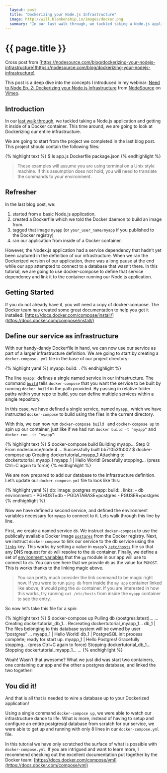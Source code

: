 ```yaml
---
  layout: post
  title: "Dockerizing your Node.js Infrastructure"
  image: http://will.blankenship.io/images/docker.png
  summary: "In our last walk through, we tackled taking a Node.js application and getting it inside of a Docker container. This time around, we are going to look at Dockerizing our entire infrastructure."
---
```


# {{ page.title }}


Cross post from [https://nodesource.com/blog/dockerizing-your-nodejs-infrastructure](https://nodesource.com/blog/dockerizing-your-nodejs-infrastructure)

This post is a deep dive into the concepts I introduced in my webinar: <a href="https://vimeo.com/139768813">Need to Node Ep. 2: Dockerizing your Node.js Infrastructure</a> from <a href="https://vimeo.com/nodesource">NodeSource</a> on <a href="https://vimeo.com">Vimeo</a>.

## Introduction

In our [last walk through](https://nodesource.com/blog/dockerizing-your-nodejs-applications), we tackled taking a Node.js application and getting it inside of a Docker container. This time around, we are going to look at Dockerizing our entire infrastructure.

We are going to start from the project we completed in the last blog post. This project should contain the following files:

{% highlight text %}
$ ls
app.js Dockerfile package.json
{% endhighlight %}

> These examples will assume you are using terminal on a Unix style machine. If this assumption does not hold, you will need to translate the commands to your environment.

## Refresher

In the last blog post, we:
1. started from a basic Node.js application.
2. created a Dockerfile which we told the Docker daemon to build an image from.
3. tagged that image `myapp` (or `your_user_name/myapp` if you published to the Docker registry)
4. ran our application from inside of a Docker container.

However, the Nodex.js application had a service dependency that hadn’t yet been captured in the definition of our infrastructure. When we ran the Dockerized version of our application, there was a long pause at the end while our app attempted to connect to a database that wasn’t there. In this tutorial, we are going to use docker-compose to define that service dependency and link it to the container running our Node.js application.

## Getting Started

If you do not already have it, you will need a copy of docker-compose. The Docker team has created some great documentation to help you get it installed: [https://docs.docker.com/compose/install/](https://docs.docker.com/compose/install/)

## Define our service as infrastructure

With our handy-dandy Dockerfile in hand, we can now use our service as part of a larger infrastructure definition. We are going to start by creating a `docker-compose. yml` file in the base of our project directory:

{% highlight yaml %}
myapp:
  build: .
{% endhighlight %}

The line `myapp:` defines a single named service in our infrastructure. The command [`build`](https://docs.docker.com/compose/yml/#build) tells `docker-compose` that you want the service to be built by running `docker build` in the path provided. By passing in relative folder paths within your repo to build, you can define multiple services within a single repository.

In this case, we have defined a single service, named `myapp`., which we have instructed `docker-compose` to build using the files in the current directory.

With this, we can now run `docker-compose build ` and `docker-compose up` to spin up our container, just like if we had run `docker build -t “myapp”` and `docker run -it “myapp”`:

{% highlight text %}
$ docker-compose build
Building myapp…
Step 0: From nodesource/node:4
…
Successfully built bb71053fb002
$ docker-compose up
Creating dockertutorial_myapp_1
Attaching to dockertutorial_myapp_1
myapp_1 | Hello World!
Gracefully stopping… (press Ctrl+C again to force)
{% endhighlight %}

We are now prepared to add our database to the infrastructure definition. Let’s update  our `docker-compose.yml` file to look like this:

{% highlight yaml %}
db:
  image: postgres
myapp:
  build: .
  links:
    - db
  environment:
    - PGHOST=db
    - PGDATABASE=postgres
    - PGUSER=postgres
{% endhighlight %}

Now we have defined a second service, and defined  the environment variables necessary for `myapp` to connect to it. Lets walk through this line by line.

First, we create a named service `db`. We instruct `docker-compose` to use the publically available Docker image [`postgres`](registry.hub.docker.com/_/postgres) from the Docker registry. Next, we instruct `docker-compose` to link our service to the db service using the [`links`](https://docs.docker.com/compose/yml/#links) key. This works by setting a value in `myapp`’s [`/etc/hosts`](http://www.tldp.org/LDP/solrhe/Securing-Optimizing-Linux-RH-Edition-v1.3/chap9sec95.html) file so that any DNS request for `db` will resolve to the `db` container. Finally, we define a set of [environment variables](https://wiki.archlinux.org/index.php/Environment_variables) that the [`pg`](https://github.com/brianc/node-postgres) module in our app will use to connect to `db`. You can see here that we provide `db` as the value for `PGHOST`. This is works thanks to the linking magic above.

> You can pretty much consider the link command to be magic right now. If you were to run `ping db` from inside the `my app` container linked like above, it would ping the `db` container. If you are interested in how this works, try running `cat /etc/hosts` from inside the `myapp` container to see the entry.

So now let’s take this file for a spin:


{% highlight text %}
$ docker-compose up
Pulling db (postgres:latest)...
...
Creating dockertutorial_db_1...
Recreating dockertutorial_myapp_1…
db_1 | The files belonging to this database system will be owned by user “postgres”
…
myapp_1 | Hello World!
db_1 | PostgreSQL init process complete; ready for start up.
myapp_1 | Hello Postgres!
Gracefully stopping… (press Ctrl+C again to force)
Stopping dockertutorial_db_1…
Stopping dockertutorial_myapp_1...
...
{% endhighlight %}

Woah! Wasn’t that awesome? What we just did was start two containers, one containing our app and the other a postgres database, and linked the two together! 

## You did it!

And that is all that is needed to wire a database up to your Dockerized application!

Using a single command `docker-compose up`, we were able to watch our infrastructure dance to life. What is more, instead of having to setup and configure an entire postgresql database from scratch for our service, we were able to get up and running with only 8 lines in our `docker-compose.yml` file.

In this tutorial we have only scratched the surface of what is possible with `docker-compose.yml`. If you are intrigued and want to learn more, I recommend checking out the excellent documentation put together by the Docker team: [https://docs.docker.com/compose/yml](https://docs.docker.com/compose/yml)

